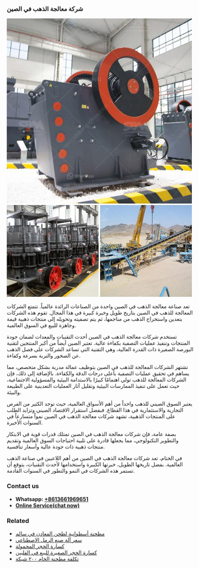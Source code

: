<h3>شركة معالجة الذهب في الصين</h3><img src='1701852411.jpg' alt=''><p>تعد صناعة معالجة الذهب في الصين واحدة من الصناعات الرائدة عالمياً. تتمتع الشركات المعالجة للذهب في الصين بتاريخ طويل وخبرة كبيرة في هذا المجال. تقوم هذه الشركات بتعدين واستخراج الذهب من مناجمها، ثم يتم تصفيته وتحويله إلى منتجات ذهبية قيمة وجاهزة للبيع في السوق العالمية.</p><p>تستخدم شركات معالجة الذهب في الصين أحدث التقنيات والمعدات لضمان جودة المنتجات وتنفيذ عمليات التصفية بكفاءة عالية. تعتبر الصين أيضاً من أكبر المنتجين لتقنية البورصة الصغيرة ذات القدرة العالية، وهي التقنية التي تساعد الشركات على فصل الذهب عن الصخور والتربة بسرعة وكفاءة.</p><p>تشتهر الشركات المعالجة للذهب في الصين بتوظيف عمالة مدربة بشكل متخصص، مما يساهم في تحقيق عمليات التصفية بأعلى درجات الدقة والكفاءة. بالإضافة إلى ذلك، فإن الشركات المعالجة للذهب تولي اهتمامًا كبيرًا بالاستدامة البيئية والمسؤولية الاجتماعية، حيث تعمل على تنفيذ الممارسات البيئية وتقليل آثار العمليات التعدينية على الطبيعة والبيئة.</p><p>يعتبر السوق الصيني للذهب واحداً من أهم الأسواق العالمية، حيث توجد الكثير من الفرص التجارية والاستثمارية في هذا القطاع. فبفضل استقرار الاقتصاد الصيني وتزايد الطلب على المنتجات الذهبية، تشهد شركات معالجة الذهب في الصين نمواً متسارعاً في السنوات الأخيرة.</p><p>بصفة عامة، فإن شركات معالجة الذهب في الصين تمتلك قدرات قوية في الابتكار والتطوير التكنولوجي، مما يجعلها قادرة على تلبية احتياجات السوق العالمية وتقديم منتجات ذهبية ذات جودة عالية وأسعار تنافسية.</p><p>في الختام، تعد شركات معالجة الذهب في الصين من أهم اللاعبين في صناعة الذهب العالمية. بفضل تاريخها الطويل، خبرتها الكبيرة واستخدامها لأحدث التقنيات، يتوقع أن تستمر هذه الشركات في النمو والتطور في السنوات القادمة.</p><h3>Contact us</h3><ul><li><strong>Whatsapp:&nbsp;<a href="https://wa.me/8613661969651">+8613661969651</a></strong></li><li><a href="https://swt.shibang-china.com/?git&amp;zhl&amp;شركة معالجة الذهب في الصين"><strong>Online Service(chat now)</strong></a></li></ul><h3>Related</h3><ul><li><a href='مطحنة أسطوانية لطحن المعادن في سالم.md'>مطحنة أسطوانية لطحن المعادن في سالم</a></li><li><a href='سعر آلة صنع الرمل الاصطناعي.md'>سعر آلة صنع الرمل الاصطناعي</a></li><li><a href='كسارة الحجر المحمولة.md'>كسارة الحجر المحمولة</a></li><li><a href='كسارة الحجر الصغيرة للبيع في الفلبين.md'>كسارة الحجر الصغيرة للبيع في الفلبين</a></li><li><a href='تكلفة مطحنة الخام ٢٠٠ شبكة.md'>تكلفة مطحنة الخام ٢٠٠ شبكة</a></li></ul>